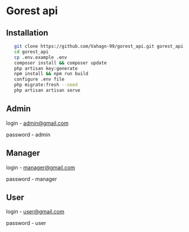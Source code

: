 
# Gorest api


## Installation

```bash
   git clone https://github.com/Vahagn-99/gorest_api.git gorest_api 
   cd gorest_api 
   cp .env.example .env
   composer install && composer update
   php artisan key:generate
   npm install && npm run build 
   configure .env file
   php migrate:fresh --seed
   php artisan artisan serve
```

Admin 
-----------------------
login - admin@gmail.com

password - admin 

Manager 
-----------------------
login - manager@gmail.com

password - manager 

User 
-----------------------
login - user@gmail.com

password - user
